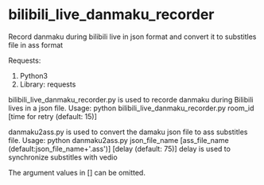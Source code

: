 # bilibili_live_danmaku_recorder
Record danmaku during bilibili live in json format and convert it to substitles file in ass format

Requests:
1. Python3
2. Library: requests

bilibili_live_danmaku_recorder.py is used to recorde danmaku during Bilibili lives in a json file.
Usage: python bilibili_live_danmaku_recorder.py  room_id  [time for retry (default: 15)]


danmaku2ass.py is used to convert the damaku json file to ass substitles file.
Usage: python danmaku2ass.py json_file_name  [ass_file_name (default:json_file_name+'.ass')]  [delay (default: 75)]
delay is used to synchronize substitles with vedio

The argument values in [] can be omitted.
